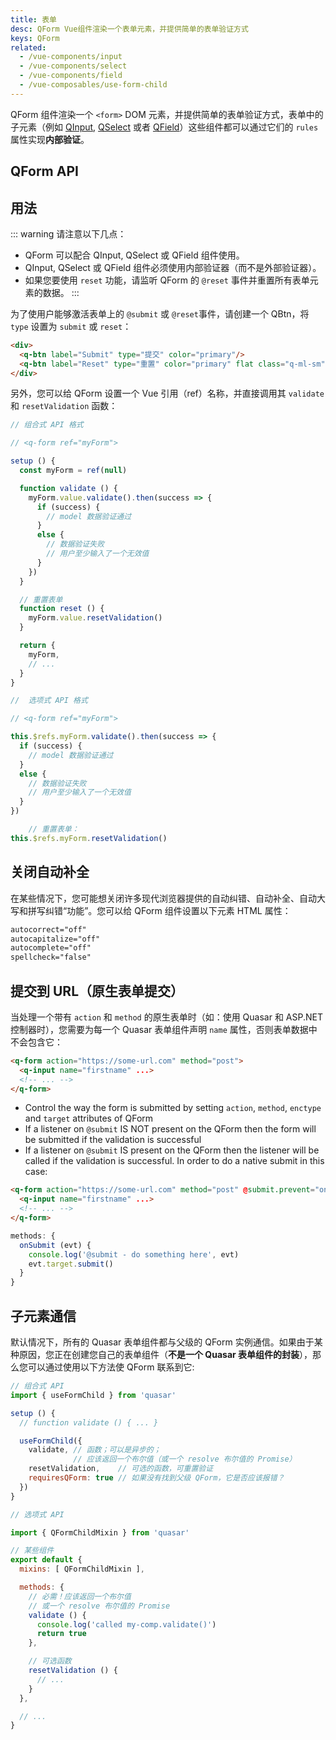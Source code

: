 ```yaml
---
title: 表单
desc: QForm Vue组件渲染一个表单元素，并提供简单的表单验证方式
keys: QForm
related:
  - /vue-components/input
  - /vue-components/select
  - /vue-components/field
  - /vue-composables/use-form-child
---
```


QForm 组件渲染一个 `<form>` DOM 元素，并提供简单的表单验证方式，表单中的子元素（例如 [QInput](/vue-components/input#Internal-validation), [QSelect](/vue-components/select) 或者 [QField](/vue-components/field)）这些组件都可以通过它们的 `rules` 属性实现**内部验证**。

## QForm API

<doc-api file="QForm" />

## 用法

::: warning
请注意以下几点：
* QForm 可以配合 QInput, QSelect 或 QField 组件使用。
* QInput, QSelect 或 QField 组件必须使用内部验证器（而不是外部验证器）。
* 如果您要使用 `reset` 功能，请监听 QForm 的 `@reset` 事件并重置所有表单元素的数据。
:::

<doc-example title="基础" file="QForm/Basic" />

为了使用户能够激活表单上的 `@submit` 或 `@reset`事件，请创建一个 QBtn，将 `type` 设置为 `submit` 或 `reset`：
```html
<div>
  <q-btn label="Submit" type="提交" color="primary"/>
  <q-btn label="Reset" type="重置" color="primary" flat class="q-ml-sm" />
</div>
```
另外，您可以给 QForm 设置一个 Vue 引用（ref）名称，并直接调用其 `validate` 和 `resetValidation` 函数：

```js
// 组合式 API 格式

// <q-form ref="myForm">

setup () {
  const myForm = ref(null)

  function validate () {
    myForm.value.validate().then(success => {
      if (success) {
        // model 数据验证通过
      }
      else {
        // 数据验证失败
        // 用户至少输入了一个无效值
      }
    })
  }

  // 重置表单
  function reset () {
    myForm.value.resetValidation()
  }

  return {
    myForm,
    // ...
  }
}
```

```js
//  选项式 API 格式

// <q-form ref="myForm">

this.$refs.myForm.validate().then(success => {
  if (success) {
    // model 数据验证通过
  }
  else {
    // 数据验证失败
    // 用户至少输入了一个无效值
  }
})

    // 重置表单：
this.$refs.myForm.resetValidation()
```

## 关闭自动补全
在某些情况下，您可能想关闭许多现代浏览器提供的自动纠错、自动补全、自动大写和拼写纠错“功能”。您可以给 QForm 组件设置以下元素 HTML 属性：

```html
autocorrect="off"
autocapitalize="off"
autocomplete="off"
spellcheck="false"
```

## 提交到 URL（原生表单提交）
当处理一个带有 `action` 和 `method` 的原生表单时（如：使用 Quasar 和 ASP.NET 控制器时），您需要为每一个  Quasar 表单组件声明 `name` 属性，否则表单数据中不会包含它：

```html
<q-form action="https://some-url.com" method="post">
  <q-input name="firstname" ...>
  <!-- ... -->
</q-form>
```

* Control the way the form is submitted by setting `action`, `method`, `enctype` and `target` attributes of QForm
* If a listener on `@submit` IS NOT present on the QForm then the form will be submitted if the validation is successful
* If a listener on `@submit` IS present on the QForm then the listener will be called if the validation is successful. In order to do a native submit in this case:

```html
<q-form action="https://some-url.com" method="post" @submit.prevent="onSubmit">
  <q-input name="firstname" ...>
  <!-- ... -->
</q-form>
```

```js
methods: {
  onSubmit (evt) {
    console.log('@submit - do something here', evt)
    evt.target.submit()
  }
}
```

## 子元素通信

默认情况下，所有的 Quasar 表单组件都与父级的 QForm 实例通信。如果由于某种原因，您正在创建您自己的表单组件（**不是一个 Quasar 表单组件的封装**），那么您可以通过使用以下方法使 QForm 联系到它:

```js
// 组合式 API
import { useFormChild } from 'quasar'

setup () {
  // function validate () { ... }

  useFormChild({
    validate, // 函数；可以是异步的；
              // 应该返回一个布尔值（或一个 resolve 布尔值的 Promise）
    resetValidation,    // 可选的函数，可重置验证
    requiresQForm: true // 如果没有找到父级 QForm，它是否应该报错？
  })
}
```

```js
// 选项式 API

import { QFormChildMixin } from 'quasar'

// 某些组件
export default {
  mixins: [ QFormChildMixin ],

  methods: {
    // 必需！应该返回一个布尔值
    // 或一个 resolve 布尔值的 Promise
    validate () {
      console.log('called my-comp.validate()')
      return true
    },

    // 可选函数
    resetValidation () {
      // ...
    }
  },

  // ...
}
```
